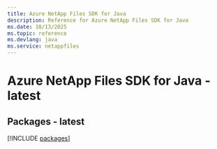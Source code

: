 ```yaml
---
title: Azure NetApp Files SDK for Java
description: Reference for Azure NetApp Files SDK for Java
ms.date: 10/13/2025
ms.topic: reference
ms.devlang: java
ms.service: netappfiles
---
```

# Azure NetApp Files SDK for Java - latest
## Packages - latest
[!INCLUDE [packages](netapp-files-index.md)]